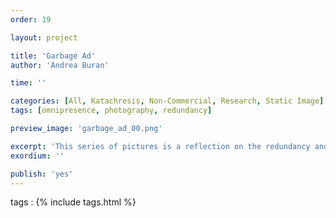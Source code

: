 ```yaml
---
order: 19

layout: project

title: 'Garbage Ad'
author: 'Andrea Buran'

time: ''

categories: [All, Katachresis, Non-Commercial, Research, Static Image]
tags: [omnipresence, photography, redundancy]

preview_image: 'garbage_ad_00.png'

excerpt: 'This series of pictures is a reflection on the redundancy and omnipresence of the image in our society.'
exordium: ''

publish: 'yes'
---
```


tags
: {% include tags.html %}